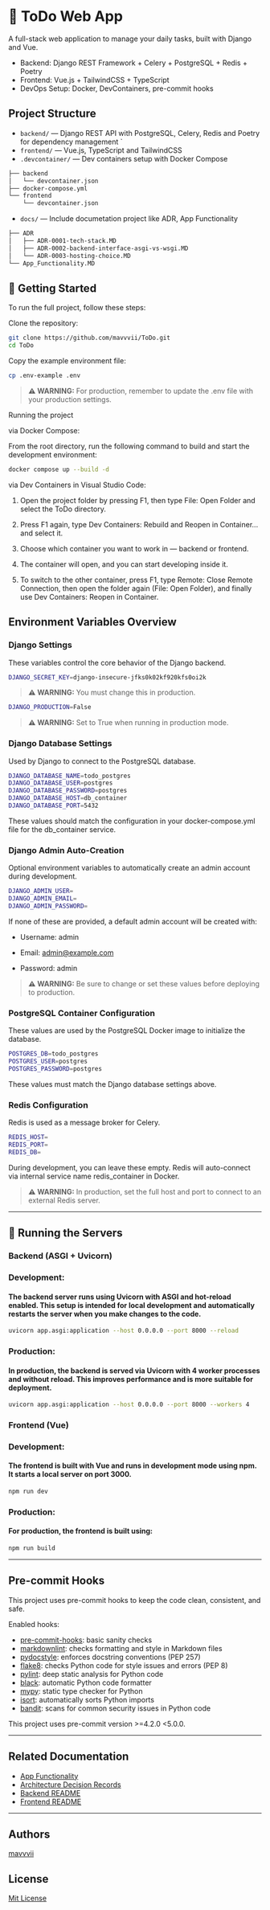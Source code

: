 # 📝 ToDo Web App

A full-stack web application to manage your daily tasks, built with Django and Vue.

- Backend: Django REST Framework + Celery + PostgreSQL + Redis + Poetry
- Frontend: Vue.js + TailwindCSS + TypeScript
- DevOps Setup: Docker, DevContainers, pre-commit hooks

## Project Structure

- `backend/` — Django REST API with PostgreSQL, Celery, Redis and Poetry for dependency management
`
- `frontend/` — Vue.js, TypeScript and TailwindCSS
- `.devcontainer/` — Dev containers setup with Docker Compose
```bash
├── backend
│   └── devcontainer.json
├── docker-compose.yml
└── frontend
    └── devcontainer.json
```
- `docs/` — Include documetation project like ADR, App Functionality
```bash
├── ADR
│   ├── ADR-0001-tech-stack.MD
│   ├── ADR-0002-backend-interface-asgi-vs-wsgi.MD
│   └── ADR-0003-hosting-choice.MD
└── App_Functionality.MD
```

## 🚀 Getting Started

To run the full project, follow these steps:

Clone the repository:

```bash
git clone https://github.com/mavvvii/ToDo.git
cd ToDo
```

Copy the example environment file:

```bash
cp .env-example .env
```

> **⚠️ WARNING:**  For production, remember to update the .env file with your production settings.


Running the project

via Docker Compose:

From the root directory, run the following command to build and start the development environment:

```bash
docker compose up --build -d
```


via Dev Containers in Visual Studio Code:

1. Open the project folder by pressing F1, then type File: Open Folder and select the ToDo directory.

1. Press F1 again, type Dev Containers: Rebuild and Reopen in Container... and select it.

1. Choose which container you want to work in — backend or frontend.

1. The container will open, and you can start developing inside it.

1. To switch to the other container, press F1, type Remote: Close Remote Connection, then open the folder again (File: Open Folder), and finally use Dev Containers: Reopen in Container.


## Environment Variables Overview

### Django Settings

These variables control the core behavior of the Django backend.

```bash
DJANGO_SECRET_KEY=django-insecure-jfks0k02kf920kfs0oi2k
```

> **⚠️ WARNING:** You must change this in production.

```bash
DJANGO_PRODUCTION=False
```

> **⚠️ WARNING:** Set to True when running in production mode.

### Django Database Settings

Used by Django to connect to the PostgreSQL database.

```bash
DJANGO_DATABASE_NAME=todo_postgres
DJANGO_DATABASE_USER=postgres
DJANGO_DATABASE_PASSWORD=postgres
DJANGO_DATABASE_HOST=db_container
DJANGO_DATABASE_PORT=5432
```

These values should match the configuration in your docker-compose.yml file for the db_container service.

### Django Admin Auto-Creation

Optional environment variables to automatically create an admin account during development.

```bash
DJANGO_ADMIN_USER=
DJANGO_ADMIN_EMAIL=
DJANGO_ADMIN_PASSWORD=
```

If none of these are provided, a default admin account will be created with:

- Username: admin

- Email: admin@example.com

- Password: admin

> **⚠️ WARNING:** Be sure to change or set these values before deploying to production.


### PostgreSQL Container Configuration

These values are used by the PostgreSQL Docker image to initialize the database.

```bash
POSTGRES_DB=todo_postgres
POSTGRES_USER=postgres
POSTGRES_PASSWORD=postgres
```

These values must match the Django database settings above.

### Redis Configuration

Redis is used as a message broker for Celery.

```bash
REDIS_HOST=
REDIS_PORT=
REDIS_DB=
```

During development, you can leave these empty. Redis will auto-connect via internal service name redis_container in Docker.

> **⚠️ WARNING:** In production, set the full host and port to connect to an external Redis server.

---

## 🔧 Running the Servers

### Backend (ASGI + Uvicorn)

### Development:

#### The backend server runs using Uvicorn with ASGI and hot-reload enabled. This setup is intended for local development and automatically restarts the server when you make changes to the code.

```bash
uvicorn app.asgi:application --host 0.0.0.0 --port 8000 --reload
```

### Production:

#### In production, the backend is served via Uvicorn with 4 worker processes and without reload. This improves performance and is more suitable for deployment.

```bash
uvicorn app.asgi:application --host 0.0.0.0 --port 8000 --workers 4
```

### Frontend (Vue)

### Development:

#### The frontend is built with Vue and runs in development mode using npm. It starts a local server on port 3000.

```bash
npm run dev
```

### Production:

#### For production, the frontend is built using:

```bash
npm run build
```

---

## Pre-commit Hooks
This project uses pre-commit hooks to keep the code clean, consistent, and safe.

Enabled hooks:

- [pre-commit-hooks](https://github.com/pre-commit/pre-commit-hooks): basic sanity checks
- [markdownlint](https://github.com/markdownlint/markdownlint): checks formatting and style in Markdown files
- [pydocstyle](https://github.com/pycqa/pydocstyle): enforces docstring conventions (PEP 257)
- [flake8](https://github.com/pycqa/flake8): checks Python code for style issues and errors (PEP 8)
- [pylint](https://github.com/pylint-dev/pylint): deep static analysis for Python code
- [black](https://github.com/psf/black): automatic Python code formatter
- [mypy](https://github.com/pre-commit/mirrors-mypy): static type checker for Python
- [isort](https://github.com/pycqa/isort): automatically sorts Python imports
- [bandit](https://github.com/PyCQA/bandit): scans for common security issues in Python code

This project uses pre-commit version >=4.2.0 <5.0.0.

---

## Related Documentation

- [App Functionality](./docs/App_Functionality.MD)
- [Architecture Decision Records](./docs/ADR/)
- [Backend README](./backend/README.md)
- [Frontend README](./frontend/README.md)

---

## Authors 

[mavvvii](https://github.com/mavvvii)

## License 

[Mit License](https://choosealicense.com/licenses/mit/)